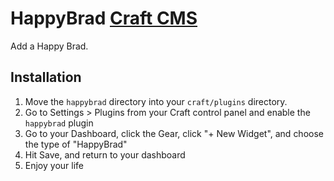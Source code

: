 # HappyBrad [Craft CMS](http://buildwithcraft.com/)

Add a Happy Brad.

## Installation
1. Move the `happybrad` directory into your `craft/plugins` directory.
2. Go to Settings &gt; Plugins from your Craft control panel and enable the `happybrad` plugin
3. Go to your Dashboard, click the Gear, click "+ New Widget", and choose the type of "HappyBrad"
4. Hit Save, and return to your dashboard
5. Enjoy your life